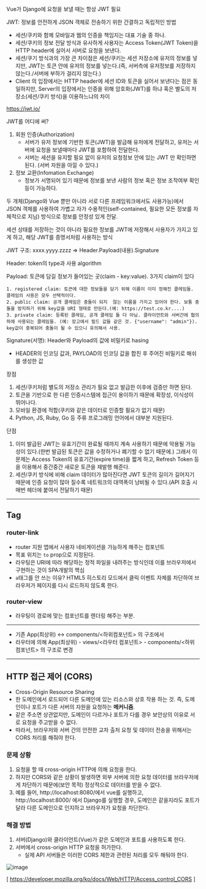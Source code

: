Vue가 Django에 요청을 보낼 때는 항상 JWT 필요

JWT: 정보를 안전하게 JSON 객체로 전송하기 위한 간결하고 독립적인 방법

- 세션/쿠키와 함께 모바일과 웹의 인증을 책임지는 대표 기술 중 하나.
- 세션/쿠키의 정보 전달 방식과 유사하게 사용자는 Access Token(JWT Token)을 HTTP header에 실어서 서버로 요청을 보낸다.
- 세션/쿠기 방식과의 가장 큰 차이점은 세션/쿠키는 세션 저장소에 유저의 정보를 넣지만, JWT는 토큰 안에 유저의 정보를 넣는다.(즉, 서버측에 유저정보를 저장하지 않는다./서버에 부하가 걸리지 않는다.)
- Client 의 입장에서는 HTTP header에 세션 ID와 토큰을 실어서 보낸다는 점은 동일하지만, Server의 입장에서는 인증을 위해 암호화(JWT)를 하냐 혹은 별도의 저장소(세션/쿠키 방식)을 이용하느냐의 차이

 https://jwt.io/ 

JWT를 어디에 써?

1. 회원 인증(Authorization)
   - 서버가 유저 정보에 기반한 토큰(JWT)을 발급해 유저에게 전달하고, 유저는 서버에 요청을 보낼때마다 JWT를 포함하여 전달한다.
   - 서버는 세션을 유지할 필요 없이 유저의 요청정보 안에 있는 JWT 만 확인하면 된다. (서버 자원을 아낄 수 있다.)
2. 정보 교환(Infomation Exchange)
   - 정보가 서명되어 있기 때문에 정보를 보낸 사람의 정보 혹은 정보 조작여부 확인 등이 가능하다.

두 개체(Django와 Vue 뿐만 아니라 서로 다른 프레임워크에서도 사용가능)에서 JSON 객체를 사용하여 가볍고 자가 수용적인(self-contained, 필요한 모든 정보를 자체적으로 지님) 방식으로 정보를 안정성 있게 전달.

세션 상태를 저장하는 것이 아니라 필요한 정보를 JWT에 저장해서 사용자가 가지고 있게 하고, 해당 JWT를 증명서처럼 사용하는 방식

JWT 구조: xxxx.yyyy.zzzz => Header.Payload(내용).Signature

Header: token의 type과 사용 algorithm

Payload: 토큰에 담길 정보가 들어있는 곳(claim - key:value). 3가지 claim이 있다

	1. registered claim: 토큰에 대한 정보들을 담기 위해 이름이 이미 정해진 클레임들. 클레임의 사용은 모두 선택적이다.
 	2. public claim: 공개 클레임은 충돌이 되지  않는 이름을 가지고 있어야 한다. 보통 충돌을 방지하기 위해 key값을 URI 형태로 만든다.(예: https://test.co.kr....)
 	3. private claim: 등록된 클레임, 공개 클레임 둘 다 아님. 클라이언트와 서버간에 협의하에 사용되는 클레임들. (예: 장고에서 필드 값들 같은 것. {"username": "admin"}). key값이 중복되어 충돌이 될 수 있으니 유의해서 사용.

Signature(서명): Header와 Payload의 값에 비밀키로 hasing

- HEADER의 인코딩 값과, PAYLOAD의 인코딩 값을 합친 후 주어진 비밀키로 해쉬를 생성한 값

장점

1. 세션/쿠키처럼 별도의 저장소 관리가 필요 없고 발급한 이후에 검증만 하면 된다.
2. 토큰을 기반으로 한 다른 인증시스템에 접근이 용이하기 때문에 확장성, 이식성이 뛰어나다.
3. 모바일 환경에 적합(쿠키와 같은 데이터로 인증할 필요가 없기 때문)
4. Python, JS, Ruby, Go 등 주류 프로그래밍 언어에서 대부분 지원된다.

단점

1. 이미 발급된 JWT는 유효기간이 완료될 때까지 계속 사용하기 때문에 악용될 가능성이 있다.(한번 발급된 토큰은 값을 수정하거나 폐기할 수 없기 때문에.) 그래서 이 문제는 Access Token의 유효기간(expire time)을 짧게 하고, Refresh Token 등을 이용해서 중간중간 새로운 토큰을 재발행 해준다.
2. 세션/쿠키 방식에 비해 claim 데이터가 많아진다면 JWT 토큰의 길이가 길어지기 때문에 인증 요청이 많아 질수록 네트워크의 대역폭이 낭비될 수 있다.(API 호출 시 매번 헤더에 붙여서 전달하기 때문)

------

## Tag

### router-link

- router 지원 앱에서 사용자 네비게이션을 가능하게 해주는 컴포넌트
- 목표 위치는 `to` prop으로 지정된다.
- 라우팅은 URI에 따라 해당하는 정적 파일을 내려주는 방식인데 이를 브라우저에서 구현하는 것이 SPA개발의 핵심
- `a`태그를 안 쓰는 이유? HTML5 히스토리 모드에서 클릭 이벤트 자체를 차단하여 브라우저가 페이지를 다시 로드하지 않도록 한다.

### router-view

- 라우팅이 경로에 맞는 컴포넌트를 렌더링 해주는 부분.

------

- 기존 App(최상위) <-> components/<하위컴포넌트> 의 구조에서
- 라우터에 의해 App(최상위) - views/<라우터 컴포넌트> - components/<하위컴포넌트> 의 구조로 변경

------

## HTTP 접근 제어 (CORS)

- Cross-Origin Resource Sharing
- 한 도메인에서 로드되어 다른 도메인에 있는 리소스와 상호 작용 하는 것. 즉, 도메인이나 포트가 다른 서버의 자원을 요청하는 **메커니즘**.
- 같은 주소면 상관없지만, 도메인이 다르거나 포트가 다를 경우 보안상의 이유로 서로 요청을 주고받을 수 없다.
- 따라서,  브라우저와 서버 간의 안전한 교차 출처 요청 및 데이터 전송을 위해서는 CORS 처리를 해줘야 한다.

### 문제 상황

1. 요청을 할 때 cross-origin HTTP에 의해 요청을 한다.
2. 하지만 CORS와 같은 상황이 발생하면 외부 서버에 의한 요청 데이터를 브라우저에게 차단하기 때문에(보안 목적) 정상적으로 데이터를 받을 수 없다.
3. 예를 들어, http://localhost:8080/에서 vue를 실행하고, http://localhost:8000/ 에서 Django를 실행할 경우, 도메인은 같을지라도 포트가 달라 다른 도메인으로 인지하고 브라우저가 요청을 차단한다.

### 해결 방법

1. 서버(Django)와 클라이언트(Vue)가 같은 도메인과 포트를 사용하도록 한다.
2. 서버에서 cross-origin HTTP 요청을 허가한다.
   - 실제 API 서버들은 이러한 CORS 제한과 관련된 처리를 모두 해둬야 한다.

![image](https://user-images.githubusercontent.com/52814897/69104747-b5dc7c80-0aac-11ea-9f2a-ca973e49faee.png)

[ https://developer.mozilla.org/ko/docs/Web/HTTP/Access_control_CORS ]